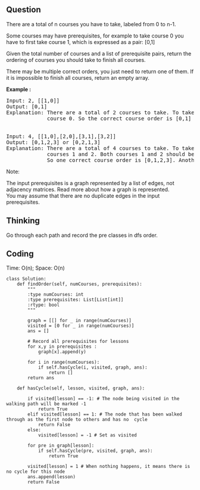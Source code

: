 ## Question
There are a total of n courses you have to take, labeled from 0 to n-1.<br>

Some courses may have prerequisites, for example to take course 0 you have to first take course 1, which is expressed as a pair: [0,1]<br>

Given the total number of courses and a list of prerequisite pairs, return the ordering of courses you should take to finish all courses.<br>

There may be multiple correct orders, you just need to return one of them. If it is impossible to finish all courses, return an empty array.

**Example :**   
<pre>
Input: 2, [[1,0]] 
Output: [0,1]
Explanation: There are a total of 2 courses to take. To take course 1 you should have finished   
             course 0. So the correct course order is [0,1] .


Input: 4, [[1,0],[2,0],[3,1],[3,2]]
Output: [0,1,2,3] or [0,2,1,3]
Explanation: There are a total of 4 courses to take. To take course 3 you should have finished both     
             courses 1 and 2. Both courses 1 and 2 should be taken after you finished course 0. 
             So one correct course order is [0,1,2,3]. Another correct ordering is [0,2,1,3] .
</pre>

Note:<br>

The input prerequisites is a graph represented by a list of edges, not adjacency matrices. Read more about how a graph is represented.<br>
You may assume that there are no duplicate edges in the input prerequisites.

## Thinking
Go through each path and record the pre classes in dfs order.

## Coding
Time: O(n); 
Space: O(n)
```python3
class Solution:
    def findOrder(self, numCourses, prerequisites):
        """
        :type numCourses: int
        :type prerequisites: List[List[int]]
        :rtype: bool
        """
        
        graph = [[] for _ in range(numCourses)]
        visited = [0 for _ in range(numCourses)] 
        ans = []
        
        # Record all prerequisites for lessons
        for x,y in prerequisites :
            graph[x].append(y)
        
        for i in range(numCourses):
            if self.hasCycle(i, visited, graph, ans):
                return []
        return ans
        
    def hasCycle(self, lesson, visited, graph, ans):
        
        if visited[lesson] == -1: # The node being visited in the walking path will be marked -1
            return True
        elif visited[lesson] == 1: # The node that has been walked through as the first node to others and has no  cycle
            return False
        else:
            visited[lesson] = -1 # Set as visited
        
        for pre in graph[lesson]:
            if self.hasCycle(pre, visited, graph, ans):
                return True
        
        visited[lesson] = 1 # When nothing happens, it means there is no cycle for this node
        ans.append(lesson)
        return False 
```

